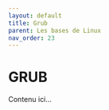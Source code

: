 ```yaml
---
layout: default
title: Grub
parent: Les bases de Linux
nav_order: 23
---
```


# GRUB

Contenu ici...
